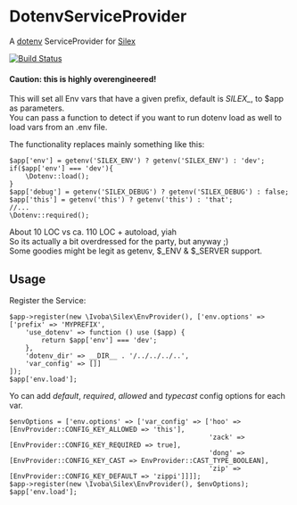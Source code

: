# DotenvServiceProvider

A [dotenv](https://github.com/vlucas/phpdotenv) ServiceProvider for [Silex](http://silex.sensiolabs.org)

[![Build Status](http://img.shields.io/travis/ivoba/dotenv-service-provider.svg)](https://travis-ci.org/ivoba/dotenv-service-provider)

#### Caution: this is highly overengineered!

This will set all Env vars that have a given prefix, default is *SILEX_*, to $app as parameters.  
You can pass a function to detect if you want to run dotenv load as well to load vars from an .env file.

The functionality replaces mainly something like this:

    $app['env'] = getenv('SILEX_ENV') ? getenv('SILEX_ENV') : 'dev';
    if($app['env'] === 'dev'){
        \Dotenv::load();
    }
    $app['debug'] = getenv('SILEX_DEBUG') ? getenv('SILEX_DEBUG') : false;
    $app['this'] = getenv('this') ? getenv('this') : 'that';
    //...
    \Dotenv::required();
    
About 10 LOC vs ca. 110 LOC + autoload, yiah  
So its actually a bit overdressed for the party, but anyway ;)  
Some goodies might be legit as getenv, $_ENV & $_SERVER support.

## Usage
Register the Service:
 
    $app->register(new \Ivoba\Silex\EnvProvider(), ['env.options' => ['prefix' => 'MYPREFIX',
        'use_dotenv' => function () use ($app) {
            return $app['env'] === 'dev';
        },
        'dotenv_dir' => __DIR__ . '/../../../..',
        'var_config' => []]
    ]);
    $app['env.load'];
    
Yo can add *default*, *required*, *allowed* and *typecast* config options for each var.  

    $envOptions = ['env.options' => ['var_config' => ['hoo' => [EnvProvider::CONFIG_KEY_ALLOWED => 'this'],
                                                      'zack' => [EnvProvider::CONFIG_KEY_REQUIRED => true],
                                                      'dong' => [EnvProvider::CONFIG_KEY_CAST => EnvProvider::CAST_TYPE_BOOLEAN],
                                                      'zip' => [EnvProvider::CONFIG_KEY_DEFAULT => 'zippi']]]];
    $app->register(new \Ivoba\Silex\EnvProvider(), $envOptions);
    $app['env.load'];





